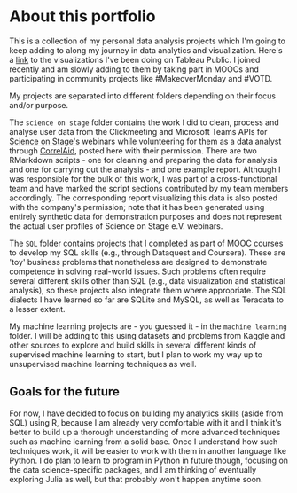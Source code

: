 # About this portfolio
This is a collection of my personal data analysis projects which I'm going to keep adding to along my journey in data analytics and visualization. 
Here's a [link](https://public.tableau.com/app/profile/angela.jones1086#!/) to the visualizations I've been doing on Tableau Public. I joined recently and am slowly adding to them by taking part in MOOCs and participating in community projects like #MakeoverMonday and #VOTD.

My projects are separated into different folders depending on their focus and/or purpose. 

The `science on stage` folder contains the work I did to clean, process and analyse user data from the Clickmeeting and Microsoft Teams APIs for [Science on Stage's](https://www.science-on-stage.de/) webinars while volunteering for them as a data analyst through [CorrelAid](https://correlaid.org/), posted here with their permission. There are two RMarkdown scripts - one for cleaning and preparing the data for analysis and one for carrying out the analysis - and one example report. Although I was responsible for the bulk of this work, I was part of a cross-functional team and have marked the script sections contributed by my team members accordingly. The corresponding report visualizing this data is also posted with the company's permission; note that it has been generated using entirely synthetic data for demonstration purposes and does not represent the actual user profiles of Science on Stage e.V. webinars. 

The `SQL` folder contains projects that I completed as part of MOOC courses to develop my SQL skills (e.g., through Dataquest and Coursera). These are 'toy' business problems that nonetheless are designed to demonstrate competence in solving real-world issues. Such problems often require several different skills other than SQL (e.g., data visualization and statistical analysis), so these projects also integrate them where appropriate. The SQL dialects I have learned so far are SQLite and MySQL, as well as Teradata to a lesser extent. 

My machine learning projects are - you guessed it - in the `machine learning` folder. I will be adding to this using datasets and problems from Kaggle and other sources to explore and build skills in several different kinds of supervised machine learning to start, but I plan to work my way up to unsupervised machine learning techniques as well. 

## Goals for the future
For now, I have decided to focus on building my analytics skills (aside from SQL) using R, because I am already very comfortable with it and I think it's better to build up a thorough understanding of more advanced techniques such as machine learning from a solid base. Once I understand how such techniques work, it will be easier to work with them in another language like Python. I do plan to learn to program in Python in future though, focusing on the data science-specific packages, and I am thinking of eventually exploring Julia as well, but that probably won't happen anytime soon. 
